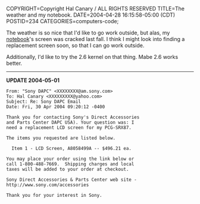 COPYRIGHT=Copyright Hal Canary / ALL RIGHTS RESERVED
TITLE=The weather and my notebook.
DATE=2004-04-28 16:15:58-05:00 (CDT)
POSTID=234
CATEGORIES=computers-code;

The weather is so nice that I'd like to go work outside, but alas, my [notebook](/p/vaio/)'s screen was cracked last fall. I think I might look into finding a replacement screen soon, so that I can go work outside.

Additionally, I'd like to try the 2.6 kernel on that thing. Mabe 2.6 works better.

* * *

**UPDATE 2004-05-01**

    
    From: "Sony DAPC" <XXXXXXXX@am.sony.com>
    To: Hal Canary <XXXXXXXXX@yahoo.com>
    Subject: Re: Sony DAPC Email
    Date: Fri, 30 Apr 2004 09:20:12 -0400
    
    Thank you for contacting Sony's Direct Accessories
    and Parts Center DAPC USA). Your question was: I
    need a replacement LCD screen for my PCG-SRX87.
    
    The items you requested are listed below.
    
      Item 1 - LCD Screen, A8058499A -- $496.21 ea.
    
    You may place your order using the link below or
    call 1-800-488-7669.  Shipping charges and local
    taxes will be added to your order at checkout.
    
    Sony Direct Accessories & Parts Center web site -
    http://www.sony.com/accessories
    
    Thank you for your interest in Sony.
